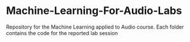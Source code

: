 # Machine-Learning-For-Audio-Labs
Repository for the Machine Learning applied to Audio course. Each folder contains the code for the reported lab session
